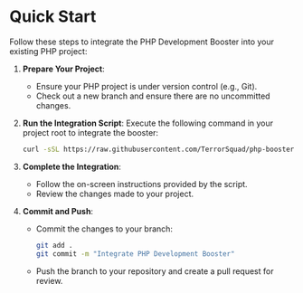 # Quick Start

Follow these steps to integrate the PHP Development Booster into your existing PHP project:

1. **Prepare Your Project**:
   - Ensure your PHP project is under version control (e.g., Git).
   - Check out a new branch and ensure there are no uncommitted changes.

2. **Run the Integration Script**:
   Execute the following command in your project root to integrate the booster:
   ```bash
   curl -sSL https://raw.githubusercontent.com/TerrorSquad/php-booster/main/booster/integrate_booster.sh | bash
   ```

3. **Complete the Integration**:
   - Follow the on-screen instructions provided by the script.
   - Review the changes made to your project.

4. **Commit and Push**:
   - Commit the changes to your branch:
     ```bash
     git add .
     git commit -m "Integrate PHP Development Booster"
     ```
   - Push the branch to your repository and create a pull request for review.
